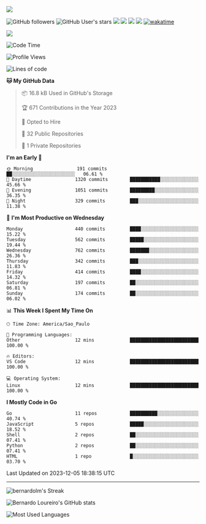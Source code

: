 [![](https://ga-beacon.appspot.com/G-EJYL08EQR8/welcome-page?pixel)](https://github.com/igrigorik/ga-beacon)
 
![GitHub followers](https://img.shields.io/github/followers/bernardolm?style=for-the-badge&label=GitHub%20followers) ![GitHub User's stars](https://img.shields.io/github/stars/bernardolm?style=for-the-badge&label=GitHub%20User's%20stars) [![](https://img.shields.io/static/v1?logo=linkedin&label=LinkedIn&message=bernardolm&color=0A66C2&style=for-the-badge)](https://www.linkedin.com/in/bernardolm) [![](https://img.shields.io/static/v1?logo=lastdotfm&label=last.fm&message=bernardolm&color=D51007&style=for-the-badge)](https://www.last.fm/user/bernardolm) [![](https://img.shields.io/static/v1?logo=spotify&label=spotify&message=bernardolou&color=1ED760&style=for-the-badge)](https://open.spotify.com/user/bernardolou) [![](https://img.shields.io/static/v1?logo=awesomelists&label=My%20awesome%20stars&message=⭐⭐⭐&color=FC60A8&style=for-the-badge)](https://github.com/bernardolm/awesome-stars) [![wakatime](https://wakatime.com/badge/user/186868b7-2443-4b6b-ae40-3d29d342e88e.svg)](https://wakatime.com/@186868b7-2443-4b6b-ae40-3d29d342e88e)

<p style="border: 100px">
<a href="https://skillicons.dev">
<img src="https://skillicons.dev/icons?theme=dark&i=angular,arduino,bash,cs,cmake,docker,dotnet,flask,git,github,go,grafana,gtk,html,jenkins,jquery,linux,lua,md,mongodb,mysql,nodejs,php,postgres,py,rabbitmq,rails,raspberrypi,redis,regex,ruby,sqlite,stackoverflow,sketchup,vscode" />
</a>
<p/>

<!--START_SECTION:waka-->
![Code Time](http://img.shields.io/badge/Code%20Time-2%2C663%20hrs%2026%20mins-blue)

![Profile Views](http://img.shields.io/badge/Profile%20Views-0-blue)

![Lines of code](https://img.shields.io/badge/From%20Hello%20World%20I%27ve%20Written-3.4%20million%20lines%20of%20code-blue)

**🐱 My GitHub Data** 

> 📦 16.8 kB Used in GitHub's Storage 
 > 
> 🏆 671 Contributions in the Year 2023
 > 
> 💼 Opted to Hire
 > 
> 📜 32 Public Repositories 
 > 
> 🔑 1 Private Repositories 
 > 
**I'm an Early 🐤** 

```text
🌞 Morning                191 commits         ██░░░░░░░░░░░░░░░░░░░░░░░   06.61 % 
🌆 Daytime                1320 commits        ███████████░░░░░░░░░░░░░░   45.66 % 
🌃 Evening                1051 commits        █████████░░░░░░░░░░░░░░░░   36.35 % 
🌙 Night                  329 commits         ███░░░░░░░░░░░░░░░░░░░░░░   11.38 % 
```
📅 **I'm Most Productive on Wednesday** 

```text
Monday                   440 commits         ████░░░░░░░░░░░░░░░░░░░░░   15.22 % 
Tuesday                  562 commits         █████░░░░░░░░░░░░░░░░░░░░   19.44 % 
Wednesday                762 commits         ███████░░░░░░░░░░░░░░░░░░   26.36 % 
Thursday                 342 commits         ███░░░░░░░░░░░░░░░░░░░░░░   11.83 % 
Friday                   414 commits         ████░░░░░░░░░░░░░░░░░░░░░   14.32 % 
Saturday                 197 commits         ██░░░░░░░░░░░░░░░░░░░░░░░   06.81 % 
Sunday                   174 commits         ██░░░░░░░░░░░░░░░░░░░░░░░   06.02 % 
```


📊 **This Week I Spent My Time On** 

```text
🕑︎ Time Zone: America/Sao_Paulo

💬 Programming Languages: 
Other                    12 mins             █████████████████████████   100.00 % 

🔥 Editors: 
VS Code                  12 mins             █████████████████████████   100.00 % 

💻 Operating System: 
Linux                    12 mins             █████████████████████████   100.00 % 
```

**I Mostly Code in Go** 

```text
Go                       11 repos            ██████████░░░░░░░░░░░░░░░   40.74 % 
JavaScript               5 repos             █████░░░░░░░░░░░░░░░░░░░░   18.52 % 
Shell                    2 repos             ██░░░░░░░░░░░░░░░░░░░░░░░   07.41 % 
Python                   2 repos             ██░░░░░░░░░░░░░░░░░░░░░░░   07.41 % 
HTML                     1 repo              █░░░░░░░░░░░░░░░░░░░░░░░░   03.70 % 
```




 Last Updated on 2023-12-05 18:38:15 UTC
<!--END_SECTION:waka-->

---

![bernardolm's Streak](https://github-readme-streak-stats.herokuapp.com/?user=bernardolm&theme=dracula&hide_border=true)

![Bernardo Loureiro's GitHub stats](https://github-readme-stats-three-ruddy-94.vercel.app/api?hide_border=true&username=bernardolm&show_icons=true&theme=transparent&include_all_commits=true&count_private=true#gh-dark-mode-only)

![Most Used Languages](https://github-readme-stats.vercel.app/api/top-langs/?hide_border=true&username=bernardolm&langs_count=10&theme=transparent#gh-dark-mode-only)
